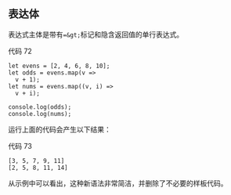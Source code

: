## 表达体

表达式主体是带有`=&gt;`标记和隐含返回值的单行表达式。

代码 72

```
let evens = [2, 4, 6, 8, 10];
let odds = evens.map(v =>
  v + 1);
let nums = evens.map((v, i) =>
  v + i);

console.log(odds);
console.log(nums);

```

运行上面的代码会产生以下结果：

代码 73

```
[3, 5, 7, 9, 11]
[2, 5, 8, 11, 14]

```

从示例中可以看出，这种新语法非常简洁，并删除了不必要的样板代码。